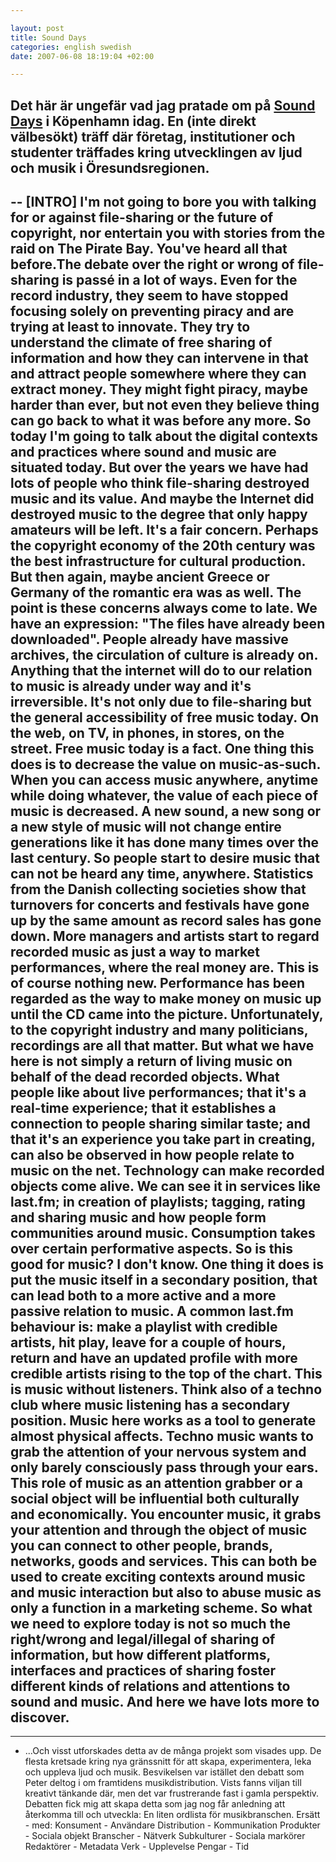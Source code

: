 ```yaml
--- 

layout: post
title: Sound Days 
categories: english swedish 
date: 2007-06-08 18:19:04 +02:00 

---
```


Det här är ungefär vad jag pratade om på [Sound Days](http://www.sounddays.com/ "Sound Days") i Köpenhamn idag. En (inte direkt välbesökt) träff där företag, institutioner och studenter träffades kring utvecklingen av ljud och musik i Öresundsregionen. 
---

-- [INTRO] I'm not going to bore you with talking for or against file-sharing or the future of copyright, nor entertain you with stories from the raid on The Pirate Bay. You've heard all that before.The debate over the right or wrong of file-sharing is passé in a lot of ways. Even for the record industry, they seem to have stopped focusing solely on preventing piracy and are trying at least to innovate. They try to understand the climate of free sharing of information and how they can intervene in that and attract people somewhere where they can extract money. They might fight piracy, maybe harder than ever, but not even they believe thing can go back to what it was before any more. So today I'm going to talk about the digital contexts and practices where sound and music are situated today. But over the years we have had lots of people who think file-sharing destroyed music and its value. And maybe the Internet did destroyed music to the degree that only happy amateurs will be left. It's a fair concern. Perhaps the copyright economy of the 20th century was the best infrastructure for cultural production. But then again, maybe ancient Greece or Germany of the romantic era was as well. The point is these concerns always come to late. We have an expression: "The files have already been downloaded". People already have massive archives, the circulation of culture is already on. Anything that the internet will do to our relation to music is already under way and it's irreversible. It's not only due to file-sharing but the general accessibility of free music today. On the web, on TV, in phones, in stores, on the street. Free music today is a fact. One thing this does is to decrease the value on music-as-such. When you can access music anywhere, anytime while doing whatever, the value of each piece of music is decreased. A new sound, a new song or a new style of music will not change entire generations like it has done many times over the last century. So people start to desire music that can not be heard any time, anywhere. Statistics from the Danish collecting societies show that turnovers for concerts and festivals have gone up by the same amount as record sales has gone down. More managers and artists start to regard recorded music as just a way to market performances, where the real money are. This is of course nothing new. Performance has been regarded as the way to make money on music up until the CD came into the picture. Unfortunately, to the copyright industry and many politicians, recordings are all that matter. But what we have here is not simply a return of living music on behalf of the dead recorded objects. What people like about live performances; that it's a real-time experience; that it establishes a connection to people sharing similar taste; and that it's an experience you take part in creating, can also be observed in how people relate to music on the net. Technology can make recorded objects come alive. We can see it in services like last.fm; in creation of playlists; tagging, rating and sharing music and how people form communities around music. Consumption takes over certain performative aspects. So is this good for music? I don't know. One thing it does is put the music itself in a secondary position, that can lead both to a more active and a more passive relation to music. A common last.fm behaviour is: make a playlist with credible artists, hit play, leave for a couple of hours, return and have an updated profile with more credible artists rising to the top of the chart. This is music without listeners. Think also of a techno club where music listening has a secondary position. Music here works as a tool to generate almost physical affects. Techno music wants to grab the attention of your nervous system and only barely consciously pass through your ears. This role of music as an attention grabber or a social object will be influential both culturally and economically. You encounter music, it grabs your attention and through the object of music you can connect to other people, brands, networks, goods and services. This can both be used to create exciting contexts around music and music interaction but also to abuse music as only a function in a marketing scheme. So what we need to explore today is not so much the right/wrong and legal/illegal of sharing of information, but how different platforms, interfaces and practices of sharing foster different kinds of relations and attentions to sound and music. And here we have lots more to discover. 
---


---

- ...Och visst utforskades detta av de många projekt som visades upp. De flesta kretsade kring nya gränssnitt för att skapa, experimentera, leka och uppleva ljud och musik. Besvikelsen var istället den debatt som Peter deltog i om framtidens musikdistribution. Vists fanns viljan till kreativt tänkande där, men det var frustrerande fast i gamla perspektiv. Debatten fick mig att skapa detta som jag nog får anledning att återkomma till och utveckla: En liten ordlista för musikbranschen. Ersätt - med: Konsument - Användare Distribution - Kommunikation Produkter - Sociala objekt Branscher - Nätverk Subkulturer - Sociala markörer Redaktörer - Metadata Verk - Upplevelse Pengar - Tid 